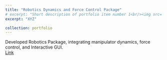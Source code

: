 ```yaml
---
title: "Robotics Dynamics and Force Control Package"
# excerpt: "Short description of portfolio item number 1<br/><img src='/images/500x300.png'>"
excerpt: "XYZ"

collection: portfolio
---
```


Developed Robotics Package, integrating manipulator dynamics, force control, and Interactive GUI.<br/>
[Link](https://github.com/thulsonASU/robot_sim)
